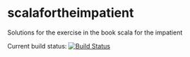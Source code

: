 # scalafortheimpatient
Solutions for the exercise in the book scala for the impatient


Current build status: [![Build Status](https://travis-ci.org/koenighotze/scalafortheimpatient.svg?branch=master)](https://travis-ci.org/koenighotze/scalafortheimpatient)
